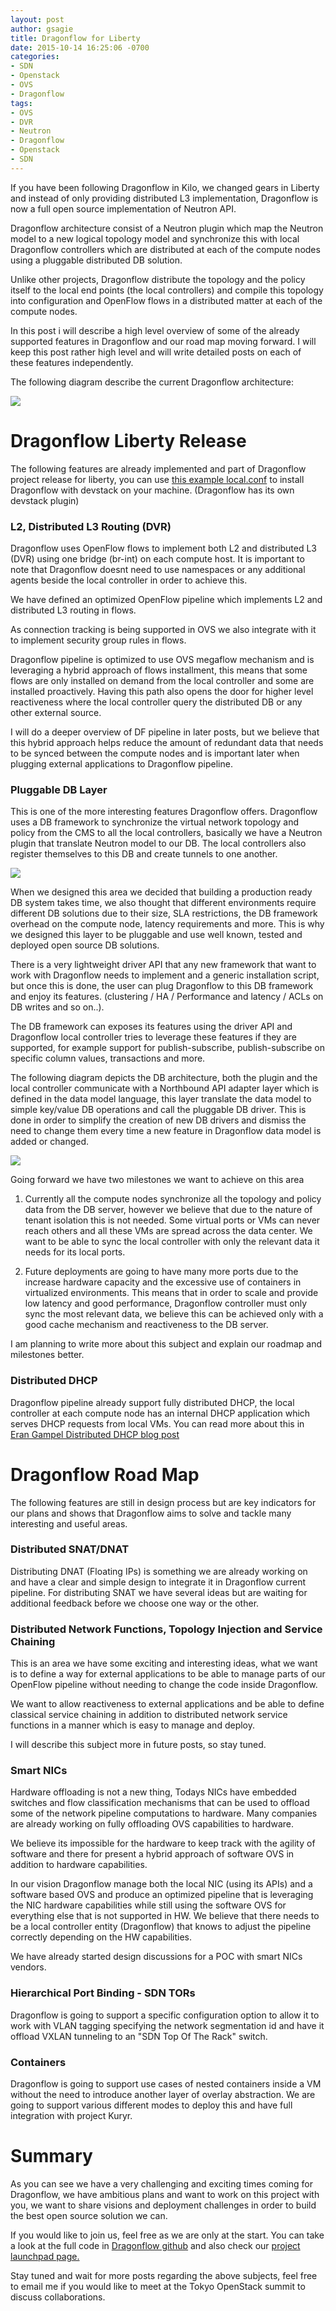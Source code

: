 ```yaml
---
layout: post
author: gsagie
title: Dragonflow for Liberty
date: 2015-10-14 16:25:06 -0700
categories:
- SDN
- Openstack
- OVS
- Dragonflow
tags:
- OVS
- DVR
- Neutron
- Dragonflow
- Openstack
- SDN
---
```


If you have been following Dragonflow in Kilo, we changed gears in Liberty and instead of only providing
distributed L3 implementation, Dragonflow is now a full open source implementation of Neutron API.

Dragonflow architecture consist of a Neutron plugin which map the Neutron model to a new logical
topology model and synchronize this with local Dragonflow controllers which are distributed at each
of the compute nodes using a pluggable distributed DB solution.

Unlike other projects, Dragonflow distribute the topology and the policy itself to the local end points
(the local controllers) and compile this topology into configuration and OpenFlow flows in a distributed matter
at each of the compute nodes.

In this post i will describe a high level overview of some of the already supported features in Dragonflow
and our road map moving forward.
I will keep this post rather high level and will write detailed posts on each of these features
independently.

The following diagram describe the current Dragonflow architecture:

<img src="https://raw.githubusercontent.com/GalSagie/GalSagie.github.io/master/public/img/df-arch.jpg" />

# Dragonflow Liberty Release

The following features are already implemented and part of Dragonflow project release
for liberty, you can use [this example local.conf](https://raw.githubusercontent.com/openstack/dragonflow/master/doc/source/single-node-conf/local_controller.conf)
 to install Dragonflow with devstack on your machine.
(Dragonflow has its own devstack plugin)

### L2, Distributed L3 Routing (DVR)

Dragonflow uses OpenFlow flows to implement both L2 and distributed L3 (DVR) using one bridge (br-int) on each
compute host.
It is important to note that Dragonflow doesnt need to use namespaces or any additional agents beside
the local controller in order to achieve this.

We have defined an optimized OpenFlow pipeline which implements L2 and distributed L3 routing in flows.

As connection tracking is being supported in OVS we also integrate with it to implement security group rules
in flows.

Dragonflow pipeline is optimized to use OVS megaflow mechanism and is leveraging a hybrid approach of
flows installment, this means that some flows are only installed on demand from the local controller and
some are installed proactively.
Having this path also opens the door for higher level reactiveness where the local controller query the distributed DB
or any other external source.

I will do a deeper overview of DF pipeline in later posts, but we believe that this hybrid approach
helps reduce the amount of redundant data that needs to be synced between the compute nodes and is
important later when plugging external applications to Dragonflow pipeline.

### Pluggable DB Layer

This is one of the more interesting features Dragonflow offers.
Dragonflow uses a DB framework to synchronize the virtual network topology and policy from the CMS
to all the local controllers, basically we have a Neutron plugin that translate Neutron model
to our DB.
The local controllers also register themselves to this DB and create tunnels to one another.

<img src="https://raw.githubusercontent.com/GalSagie/GalSagie.github.io/master/public/img/df-arch2.jpg" />

When we designed this area we decided that building a production ready DB system takes time, we also
thought that different environments require different DB solutions due to their size, SLA restrictions, the DB
framework overhead on the compute node, latency requirements and more.
This is why we designed this layer to be pluggable and use well known, tested and deployed open source DB solutions.

There is a very lightweight driver API that any new framework that want to work with Dragonflow needs
to implement and a generic installation script, but once this is done, the user can plug Dragonflow to this DB framework
and enjoy its features. (clustering / HA / Performance and latency / ACLs on DB writes and so on..).

The DB framework can exposes its features using the driver API and Dragonflow local controller tries to leverage these features
if they are supported, for example support for publish-subscribe, publish-subscribe on specific
column values, transactions and more.

The following diagram depicts the DB architecture, both the plugin and the local controller communicate
with a Northbound API adapter layer which is defined in the data model language, this layer translate the data
model to simple key/value DB operations and call the pluggable DB driver.
This is done in order to simplify the creation of new DB drivers and dismiss the need to change them every time
a new feature in Dragonflow data model is added or changed.

<img src="https://raw.githubusercontent.com/GalSagie/GalSagie.github.io/master/public/img/df-db-arch.jpg" />

Going forward we have two milestones we want to achieve on this area

1) Currently all the compute nodes synchronize all the topology and policy data from the DB server, however
   we believe that due to the nature of tenant isolation this is not needed.
   Some virtual ports or VMs can never reach others and all these VMs are spread across the data center.
   We want to be able to sync the local controller with only the relevant data it needs for its local ports.

2) Future deployments are going to have many more ports due to the increase hardware capacity and the excessive use
   of containers in virtualized environments.
   This means that in order to scale and provide low latency and good performance, Dragonflow controller must
   only sync the most relevant data, we believe this can be achieved only with a good cache mechanism and
   reactiveness to the DB server.

I am planning to write more about this subject and explain our roadmap and milestones better.

### Distributed DHCP

Dragonflow pipeline already support fully distributed DHCP, the local controller at each compute node has an internal
DHCP application which serves DHCP requests from local VMs.
You can read more about this in [Eran Gampel Distributed DHCP blog post](http://blog.gampel.net/2015/09/dragonflow-distributed-dhcp-for.html)

# Dragonflow Road Map

The following features are still in design process but are key indicators for our plans
and shows that Dragonflow aims to solve and tackle many interesting and useful areas.

### Distributed SNAT/DNAT

Distributing DNAT (Floating IPs) is something we are already working on and have a clear and simple
design to integrate it in Dragonflow current pipeline.
For distributing SNAT we have several ideas but are waiting for additional feedback before we choose
one way or the other.

### Distributed Network Functions, Topology Injection and Service Chaining

This is an area we have some exciting and interesting ideas, what we want is to define a way for external applications
to be able to manage parts of our OpenFlow pipeline without needing to change the code inside Dragonflow.

We want to allow reactiveness to external applications and be able to define classical service chaining in addition to distributed
network service functions in a manner which is easy to manage and deploy.

I will describe this subject more in future posts, so stay tuned.

### Smart NICs

Hardware offloading is not a new thing, Todays NICs have embedded switches and flow classification
mechanisms that can be used to offload some of the network pipeline computations to hardware.
Many companies are already working on fully offloading OVS capabilities to hardware.

We believe its impossible for the hardware to keep track with the agility of software and there for present
a hybrid approach of software OVS in addition to hardware capabilities.

In our vision Dragonflow manage both the local NIC (using its APIs) and a software based OVS and
produce an optimized pipeline that is leveraging the NIC hardware capabilities while still using
the software OVS for everything else that is not supported in HW.
We believe that there needs to be a local controller entity (Dragonflow) that knows to adjust the
pipeline correctly depending on the HW capabilities.

We have already started design discussions for a POC with smart NICs vendors.

### Hierarchical Port Binding - SDN TORs

Dragonflow is going to support a specific configuration option to allow it to work with VLAN
tagging specifying the network segmentation id and have it offload VXLAN tunneling
to an "SDN Top Of The Rack" switch.

### Containers

Dragonflow is going to support use cases of nested containers inside a VM without the need to introduce
another layer of overlay abstraction.
We are going to support various different modes to deploy this and have full integration with
project Kuryr.

# Summary

As you can see we have a very challenging and exciting times coming for Dragonflow, we have ambitious
plans and want to work on this project with you, we want to share visions and deployment challenges in order
to build the best open source solution we can.

If you would like to join us, feel free as we are only at the start.
You can take a look at the full code in [Dragonflow github](https://github.com/openstack/dragonflow) and also check
our [project launchpad page.](https://launchpad.net/dragonflow)

Stay tuned and wait for more posts regarding the above subjects, feel free to email me
if you would like to meet at the Tokyo OpenStack summit to discuss collaborations.

